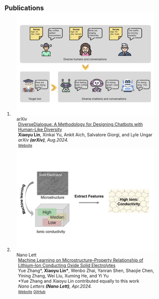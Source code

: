<h2 id="publications" style="margin: 2px 0px -15px;">Publications</h2>

<div class="publications">
<ol class="bibliography">

<li>
<div class="pub-row">

  <div class="col-sm-3 abbr" style="position: relative;padding-right: 15px;padding-left: 15px;">
    <img src="assets/img/DiverseDialogue.png" class="teaser img-fluid z-depth-1">
    <abbr class="badge">arXiv</abbr>
  </div>
  
  <div class="col-sm-9" style="position: relative;padding-right: 15px;padding-left: 20px;">
    <div class="title"><a href="https://arxiv.org/abs/2409.00262">DiverseDialogue: A Methodology for Designing Chatbots with Human-Like Diversity</a></div>
    <div class="author"> <strong>Xiaoyu Lin</strong>, Xinkai Yu, Ankit Aich, Salvatore Giorgi, and Lyle Ungar</div>
    <div class="periodical"><em>arXiv <strong>(arXiv)</strong>, Aug.2024.</em></div>
    <div class="links">
    <a href="https://arxiv.org/abs/2409.00262" class="btn btn-sm z-depth-0" role="button" target="_blank" style="font-size:12px;">Website</a>
    <!-- <a href="https://arxiv.org/pdf/2306.06534.pdf" class="btn btn-sm z-depth-0" role="button" target="_blank" style="font-size:12px;">PDF</a> -->
    <!-- <a href="https://github.com/LookAndSeeHappy/ml-microstructure-property" class="btn btn-sm z-depth-0" role="button" target="_blank" style="font-size:12px;">GitHub</a> -->
    <!-- <strong><i style="color:#7b5aa6">arXiv.org</i></strong> -->
    </div>
  </div>
</div>
</li>

<li>
<div class="pub-row">

  <div class="col-sm-3 abbr" style="position: relative;padding-right: 15px;padding-left: 15px;">
    <img src="assets/img/Nano.png" class="teaser img-fluid z-depth-1">
    <abbr class="badge">Nano Lett</abbr>
  </div>
  
  <div class="col-sm-9" style="position: relative;padding-right: 15px;padding-left: 20px;">
    <div class="title"><a href="https://doi.org/10.1021/acs.nanolett.4c00902">Machine Learning on Microstructure–Property Relationship of Lithium-Ion Conducting Oxide Solid Electrolytes</a></div>
    <div class="author"> Yue Zhang*, <strong>Xiaoyu Lin*</strong>, Wenbo Zhai, Yanran Shen, Shaojie Chen, Yining Zhang, Wei Liu, Xuming He, and Yi Yu</div>
    <div class="author"> *Yue Zhang and Xiaoyu Lin contributed equally to this work</div>
    <div class="periodical"><em>Nano Letters <strong>(Nano Lett)</strong>, Apr.2024.</em></div>
    <div class="links">
    <a href="https://doi.org/10.1021/acs.nanolett.4c00902" class="btn btn-sm z-depth-0" role="button" target="_blank" style="font-size:12px;">Website</a>
    <!-- <a href="https://arxiv.org/pdf/2306.06534.pdf" class="btn btn-sm z-depth-0" role="button" target="_blank" style="font-size:12px;">PDF</a> -->
    <a href="https://github.com/LookAndSeeHappy/ml-microstructure-property" class="btn btn-sm z-depth-0" role="button" target="_blank" style="font-size:12px;">GitHub</a>
    <!-- <strong><i style="color:#7b5aa6">arXiv.org</i></strong> -->
    </div>
  </div>
</div>
</li>
  
<br>

</ol>
</div>
